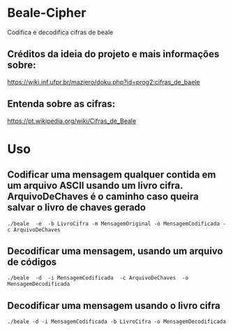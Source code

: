 # Beale-Cipher
Codifica e decodifica cifras de beale

## Créditos da ideia do projeto e mais informações sobre: 
https://wiki.inf.ufpr.br/maziero/doku.php?id=prog2:cifras_de_baele

## Entenda sobre as cifras:
https://pt.wikipedia.org/wiki/Cifras_de_Beale

# Uso
## Codificar uma mensagem qualquer contida em um arquivo ASCII usando um livro cifra. ArquivoDeChaves é o caminho caso queira salvar o livro de chaves gerado
```./beale  -e  -b LivroCifra -m MensagemOriginal -o MensagemCodificada -c ArquivoDeChaves```

## Decodificar uma mensagem, usando um arquivo de códigos 
```./beale  -d  -i MensagemCodificada  -c ArquivoDeChaves  -o MensagemDecodificada```

## Decodificar uma mensagem usando o livro cifra
```./beale -d -i MensagemCodificada -b LivroCifra -o MensagemDecodificada ```


